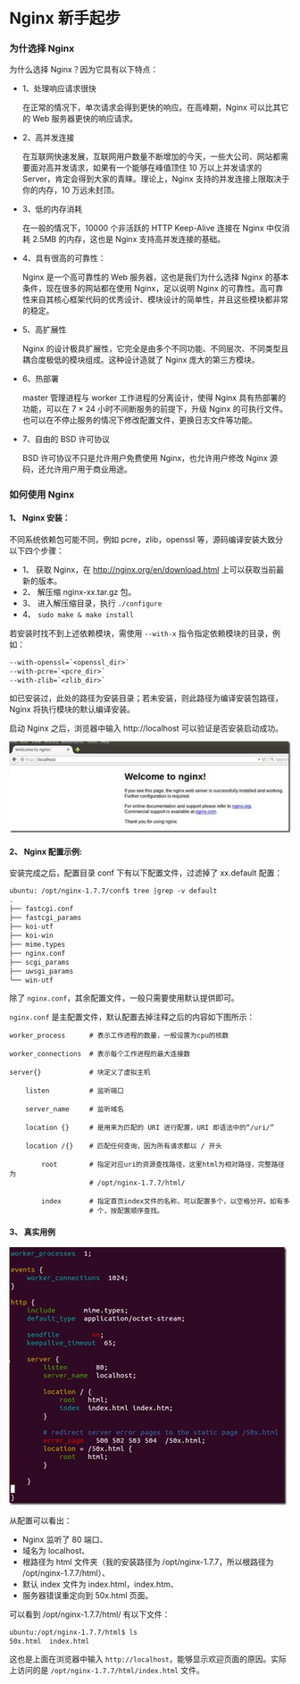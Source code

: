# Nginx 新手起步

### 为什选择 Nginx

为什么选择 Nginx？因为它具有以下特点：

- 1、处理响应请求很快

    在正常的情况下，单次请求会得到更快的响应。在高峰期，Nginx 可以比其它的 Web 服务器更快的响应请求。

- 2、高并发连接

    在互联网快速发展，互联网用户数量不断增加的今天，一些大公司、网站都需要面对高并发请求，如果有一个能够在峰值顶住 10 万以上并发请求的 Server，肯定会得到大家的青睐。理论上，Nginx 支持的并发连接上限取决于你的内存，10 万远未封顶。

- 3、低的内存消耗

    在一般的情况下，10000 个非活跃的 HTTP Keep-Alive 连接在 Nginx 中仅消耗 2.5MB 的内存，这也是 Nginx 支持高并发连接的基础。

- 4、具有很高的可靠性：

    Nginx 是一个高可靠性的 Web 服务器，这也是我们为什么选择 Nginx 的基本条件，现在很多的网站都在使用 Nginx，足以说明 Nginx 的可靠性。高可靠性来自其核心框架代码的优秀设计、模块设计的简单性，并且这些模块都非常的稳定。

- 5、高扩展性

    Nginx 的设计极具扩展性，它完全是由多个不同功能、不同层次、不同类型且耦合度极低的模块组成。这种设计造就了 Nginx 庞大的第三方模块。

- 6、热部署

    master 管理进程与 worker 工作进程的分离设计，使得 Nginx 具有热部署的功能，可以在 7 × 24 小时不间断服务的前提下，升级 Nginx 的可执行文件。也可以在不停止服务的情况下修改配置文件，更换日志文件等功能。

- 7、自由的 BSD 许可协议

    BSD 许可协议不只是允许用户免费使用 Nginx，也允许用户修改 Nginx 源码，还允许用户用于商业用途。

### 如何使用 Nginx

#### 1、 Nginx 安装：

不同系统依赖包可能不同，例如 pcre，zlib，openssl 等，源码编译安装大致分以下四个步骤：

- 1、 获取 Nginx，在 http://nginx.org/en/download.html 上可以获取当前最新的版本。
- 2、 解压缩 nginx-xx.tar.gz 包。
- 3、 进入解压缩目录，执行 `./configure`
- 4、 `sudo make & make install`

若安装时找不到上述依赖模块，需使用 `--with-x` 指令指定依赖模块的目录，例如：
```
--with-openssl=`<openssl_dir>`
--with-pcre=`<pcre_dir>`
--with-zlib=`<zlib_dir>`
```

如已安装过，此处的路径为安装目录；若未安装，则此路径为编译安装包路径，Nginx 将执行模块的默认编译安装。

启动 Nginx 之后，浏览器中输入 http://localhost 可以验证是否安装启动成功。

![](../images/nginx_hello.jpg)

#### 2、 Nginx 配置示例:

安装完成之后，配置目录 conf 下有以下配置文件，过滤掉了 xx.default 配置：

```shell
ubuntu: /opt/nginx-1.7.7/conf$ tree |grep -v default
.
├── fastcgi.conf
├── fastcgi_params
├── koi-utf
├── koi-win
├── mime.types
├── nginx.conf
├── scgi_params
├── uwsgi_params
└── win-utf
```

除了 `nginx.conf`，其余配置文件，一般只需要使用默认提供即可。

`nginx.conf` 是主配置文件，默认配置去掉注释之后的内容如下图所示：

```nginx
worker_process      # 表示工作进程的数量，一般设置为cpu的核数

worker_connections  # 表示每个工作进程的最大连接数

server{}            # 块定义了虚拟主机

    listen          # 监听端口

    server_name     # 监听域名

    location {}     # 是用来为匹配的 URI 进行配置，URI 即语法中的“/uri/”

    location /{}    # 匹配任何查询，因为所有请求都以 / 开头

        root        # 指定对应uri的资源查找路径，这里html为相对路径，完整路径为
                    # /opt/nginx-1.7.7/html/

        index       # 指定首页index文件的名称，可以配置多个，以空格分开。如有多
                    # 个，按配置顺序查找。
```

#### 3、 真实用例

![](../images/nginx_conf.jpg)

从配置可以看出：

- Nginx 监听了 80 端口、
- 域名为 localhost、
- 根路径为 html 文件夹（我的安装路径为 /opt/nginx-1.7.7，所以根路径为 /opt/nginx-1.7.7/html）、
- 默认 index 文件为 index.html，index.htm、
- 服务器错误重定向到 50x.html 页面。

可以看到 /opt/nginx-1.7.7/html/ 有以下文件：

```shell
ubuntu:/opt/nginx-1.7.7/html$ ls
50x.html  index.html
```

这也是上面在浏览器中输入 `http://localhost`，能够显示欢迎页面的原因。实际上访问的是 `/opt/nginx-1.7.7/html/index.html` 文件。
